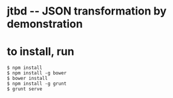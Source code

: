 # jtbd -- JSON transformation by demonstration

# to install, run

```
$ npm install
$ npm install -g bower
$ bower install
$ npm install -g grunt
$ grunt serve
